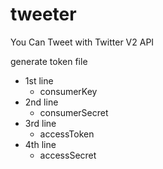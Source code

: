 # tweeter

You Can Tweet with Twitter V2 API

generate token file
 - 1st line
   - consumerKey
 - 2nd line
   - consumerSecret
 - 3rd line
   - accessToken
 - 4th line
   - accessSecret
